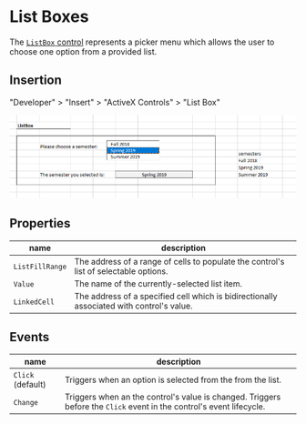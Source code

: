 # List Boxes

The [`ListBox` control](https://msdn.microsoft.com/en-us/VBA/Language-Reference-VBA/articles/listbox-control) represents a picker menu which allows the user to choose one option from a provided list.

## Insertion

"Developer" > "Insert" > "ActiveX Controls" > "List Box"

![a screenshot of a user selecting an option from a list-style menu](/img/notes/activex-controls/list-box.png)

## Properties

name | description
--- | ---
`ListFillRange` | The address of a range of cells to populate the control's list of selectable options.
`Value` | The name of the currently-selected list item.
`LinkedCell` | The address of a specified cell which is bidirectionally associated with control's value.

## Events

name | description
--- | ---
`Click` (default) | Triggers when an option is selected from the from the list.
`Change` | Triggers when an the control's value is changed. Triggers before the `Click` event in the control's event lifecycle.
